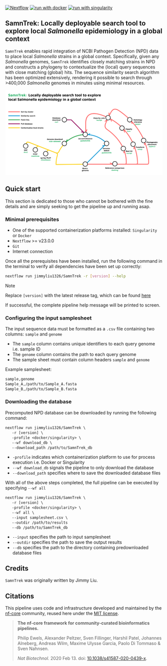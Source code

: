 [![Nextflow](https://img.shields.io/badge/nextflow%20DSL2-%E2%89%A523.04.0-23aa62.svg)](https://www.nextflow.io/)
[![run with docker](https://img.shields.io/badge/run%20with-docker-0db7ed?labelColor=000000&logo=docker)](https://www.docker.com/)
[![run with singularity](https://img.shields.io/badge/run%20with-singularity-1d355c.svg?labelColor=000000)](https://sylabs.io/docs/)

## SamnTrek: Locally deployable search tool to explore local *Salmonella* epidemiology in a global context

`SamnTrek` enables rapid integration of NCBI Pathogen Detection (NPD) data to place local *Salmonella* strains in a global context. Specifically, given any *Salmonella* genomes, `SamnTrek` identifies closely matching strains in NPD and constructs a phylogeny to contextualize the (local) query sequences with close matching (global) hits. The sequence similarity search algorithm has been optimized extensively, rendering it possible to search through >400,000 *Salmonella* genomes in minutes using minimal resources.

![workflow](https://github.com/jimmyliu1326/SamnTrek/blob/main/assets/SamnTrek_Flowchart.png?raw=true)

## Quick start

This section is dedicated to those who cannot be bothered with the fine details and are simply seeking to get the pipeline up and running asap.

### Minimal prerequisites

- One of the supported containerization platforms installed: `Singularity` or `Docker`
- `Nextflow` >= v23.0.0
- `Git`
- Internet connection

Once all the prerequisites have been installed, run the following command in the terminal to verify all dependencies have been set up correctly:

```bash
nextflow run jimmyliu1326/SamnTrek -r [version] --help
```
> [!NOTE]
> Replace `[version]` with the latest release tag, which can be found [here](https://github.com/jimmyliu1326/SamnTrek/releases)

If successful, the complete pipeline help message will be printed to screen.

### Configuring the input samplesheet
The input sequence data must be formatted as a `.csv` file containing two columns: `sample` and `genome`

- The `sample` column contains unique identifiers to each query genome i.e. sample ID
- The `genome` column contains the path to each query genome
- The sample sheet must contain column headers `sample` and `genome`

Example samplesheet:

```
sample,genome
Sample_A,/path/to/Sample_A.fasta
Sample_B,/path/to/Sample_B.fasta
```

### Downloading the database
Precomputed NPD database can be downloaded by running the following command:

```
nextflow run jimmyliu1326/SamnTrek \
   -r [version] \
   -profile <docker/singularity> \
   --wf download_db \
   --download_path /path/to/SamnTrek_db
```

- `-profile` indicates which containerization platform to use for process execution i.e. Docker or Singularity
- `--wf download_db` signals the pipeline to only download the database
- `--download_path` specifies where to save the downloaded database files

With all of the above steps completed, the full pipeline can be executed by specifying `--wf all` 

```
nextflow run jimmyliu1326/SamnTrek \
   -r [version] \
   -profile <docker/singularity> \
   --wf all \
   --input samplesheet.csv \
   --outdir /path/to/results
   --db /path/to/SamnTrek_db
```

- `--input` specifies the path to input samplesheet
- `--outdir` specifies the path to save the output results
- `--db` specifies the path to the directory containing predownloaded database files

## Credits

`SamnTrek` was originally written by Jimmy Liu.

<!-- We thank the following people for their extensive assistance in the development of this pipeline: -->

<!-- ## Contributions and Support

If you would like to contribute to this pipeline, please see the [contributing guidelines](.github/CONTRIBUTING.md). -->

## Citations

<!-- TODO nf-core: Add citation for pipeline after first release. Uncomment lines below and update Zenodo doi and badge at the top of this file. -->
<!-- If you use nf/samntrek for your analysis, please cite it using the following doi: [10.5281/zenodo.XXXXXX](https://doi.org/10.5281/zenodo.XXXXXX) -->

<!-- TODO nf-core: Add bibliography of tools and data used in your pipeline -->

<!--An extensive list of references for the tools used by the pipeline can be found in the [`CITATIONS.md`](CITATIONS.md) file. -->

This pipeline uses code and infrastructure developed and maintained by the [nf-core](https://nf-co.re) community, reused here under the [MIT license](https://github.com/nf-core/tools/blob/master/LICENSE).

> **The nf-core framework for community-curated bioinformatics pipelines.**
>
> Philip Ewels, Alexander Peltzer, Sven Fillinger, Harshil Patel, Johannes Alneberg, Andreas Wilm, Maxime Ulysse Garcia, Paolo Di Tommaso & Sven Nahnsen.
>
> _Nat Biotechnol._ 2020 Feb 13. doi: [10.1038/s41587-020-0439-x](https://dx.doi.org/10.1038/s41587-020-0439-x).
